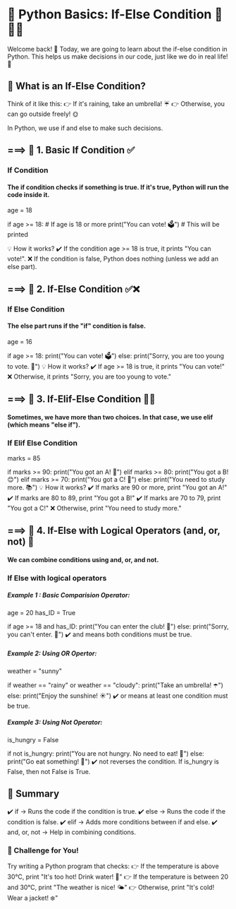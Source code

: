 # 🐍 Python Basics: If-Else Condition 🤔✅❌
Welcome back! 🎉 Today, we are going to learn about the if-else condition in Python. This helps us make decisions in our code, just like we do in real life! 🌟

## 🤔 What is an If-Else Condition?
Think of it like this:
👉 If it's raining, take an umbrella! ☔
👉 Otherwise, you can go outside freely! 🌞

In Python, we use if and else to make such decisions.

## ===> 📝 1. Basic If Condition ✅
### If Condition
#### The if condition checks if something is true. If it's true, Python will run the code inside it.
age = 18

if age >= 18:  # If age is 18 or more
    print("You can vote! 🗳️")  # This will be printed

💡 How it works?
✔️ If the condition age >= 18 is true, it prints "You can vote!".
❌ If the condition is false, Python does nothing (unless we add an else part).

## ===> 📝 2. If-Else Condition ✅❌
### If Else Condition
#### The else part runs if the "if" condition is false.
age = 16

if age >= 18:
    print("You can vote! 🗳️")
else:
    print("Sorry, you are too young to vote. 🙁")
💡 How it works?
✔️ If age >= 18 is true, it prints "You can vote!"
❌ Otherwise, it prints "Sorry, you are too young to vote."

## ===> 📝 3. If-Elif-Else Condition 🧐🔄
#### Sometimes, we have more than two choices. In that case, we use elif (which means "else if").
### If Elif Else Condition
marks = 85

if marks >= 90:
    print("You got an A! 🎉")
elif marks >= 80:
    print("You got a B! 😊")
elif marks >= 70:
    print("You got a C! 🙂")
else:
    print("You need to study more. 📚")
💡 How it works?
✔️ If marks are 90 or more, print "You got an A!"
✔️ If marks are 80 to 89, print "You got a B!"
✔️ If marks are 70 to 79, print "You got a C!"
❌ Otherwise, print "You need to study more."

## ===> 📝 4. If-Else with Logical Operators (and, or, not) 🔗
#### We can combine conditions using and, or, and not.
### If Else with logical operators
##### Example 1 : Basic Comparision Operator:
age = 20
has_ID = True

if age >= 18 and has_ID:
    print("You can enter the club! 🎉")
else:
    print("Sorry, you can't enter. 🚫")
✔️ and means both conditions must be true.

##### Example 2: Using OR Opertor:
weather = "sunny"

if weather == "rainy" or weather == "cloudy":
    print("Take an umbrella! ☂️")
else:
    print("Enjoy the sunshine! ☀️")
✔️ or means at least one condition must be true.

##### Example 3: Using Not Operator:
is_hungry = False

if not is_hungry:
    print("You are not hungry. No need to eat! 🍏")
else:
    print("Go eat something! 🍔")
✔️ not reverses the condition. If is_hungry is False, then not False is True.

## 🎯 Summary
✔️ if → Runs the code if the condition is true.
✔️ else → Runs the code if the condition is false.
✔️ elif → Adds more conditions between if and else.
✔️ and, or, not → Help in combining conditions.

### 🎉 Challenge for You!
Try writing a Python program that checks:
👉 If the temperature is above 30°C, print "It's too hot! Drink water! 🥵"
👉 If the temperature is between 20 and 30°C, print "The weather is nice! 🌤️"
👉 Otherwise, print "It's cold! Wear a jacket! ❄️"
